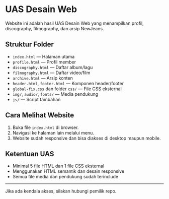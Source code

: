 # UAS Desain Web

Website ini adalah hasil UAS Desain Web yang menampilkan profil, discography, filmography, dan arsip NewJeans.

## Struktur Folder
- `index.html` — Halaman utama
- `profile.html` — Profil member
- `discography.html` — Daftar album/lagu
- `filmography.html` — Daftar video/film
- `archive.html` — Arsip konten
- `header.html`, `footer.html` — Komponen header/footer
- `global-fix.css` dan folder `css/` — File CSS eksternal
- `img/`, `audio/`, `fonts/` — Media pendukung
- `js/` — Script tambahan

## Cara Melihat Website
1. Buka file `index.html` di browser.
2. Navigasi ke halaman lain melalui menu.
3. Website sudah responsive dan bisa diakses di desktop maupun mobile.

## Ketentuan UAS
- Minimal 5 file HTML dan 1 file CSS eksternal
- Menggunakan HTML semantik dan desain responsive
- Semua file media dan pendukung sudah terinclude

---

Jika ada kendala akses, silakan hubungi pemilik repo. 